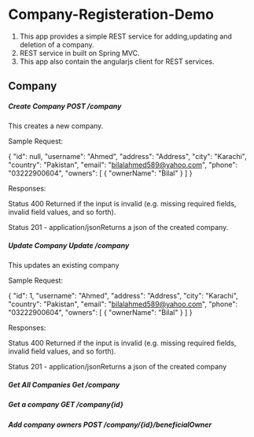 # Company-Registeration-Demo
1. This app provides a simple REST service for adding,updating and deletion of a company.
2. REST service in built on Spring MVC.
2. This app also contain the angularjs client for REST services.

Company
-------

##### Create Company                    POST /company

This creates a new company.

Sample Request:

{
   "id": null,
   "username": "Ahmed",
   "address": "Address",
   "city": "Karachi",
   "country": "Pakistan",
   "email": "bilalahmed589@yahoo.com",
   "phone": "03222900604",
   "owners": [
      {
         "ownerName": "Bilal"
      }
   ]
}

Responses:

Status 400 Returned if the input is invalid (e.g. missing required fields, invalid field values, and so forth).

Status 201 - application/jsonReturns a json of the created company.

##### Update Company                    Update /company

This updates an existing company

Sample Request:

{
   "id": 1,
   "username": "Ahmed",
   "address": "Address",
   "city": "Karachi",
   "country": "Pakistan",
   "email": "bilalahmed589@yahoo.com",
   "phone": "03222900604",
   "owners": [
      {
         "ownerName": "Bilal"
      }
   ]
}

Responses:

Status 400 Returned if the input is invalid (e.g. missing required fields, invalid field values, and so forth).

Status 201 - application/jsonReturns a json of the created company

##### Get All Companies                 Get /company

##### Get a company                     GET /company{id}

##### Add company owners                POST /company/{id}/beneficialOwner

